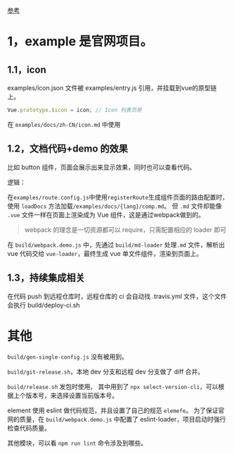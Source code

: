 [参考](https://juejin.cn/post/6935977815342841892#heading-20)
# 1，example 是官网项目。

## 1.1，icon
examples/icon.json 文件被 examples/entry.js 引用，并挂载到vue的原型链上。
``` js
Vue.prototype.$icon = icon; // Icon 列表页用
```
在 `examples/docs/zh-CN/icon.md` 中使用

## 1.2，文档代码+demo 的效果

比如 button 组件，页面会展示出来显示效果，同时也可以查看代码。

逻辑：

在`examples/route.config.js`中使用`registerRoute`生成组件页面的路由配置时，使用 `loadDocs` 方法加载`/examples/docs/{lang}/comp.md`。 
但 `.md` 文件却能像 `.vue` 文件一样在页面上渲染成为 Vue 组件，这是通过webpack做到的。

> webpack 的理念是一切资源都可以 require，只需配置相应的 loader 即可

在 `build/webpack.demo.js` 中，先通过 `build/md-loader` 处理`.md` 文件，解析出 vue 代码交给 `vue-loader`，最终生成 vue 单文件组件，渲染到页面上。

## 1.3，持续集成相关

在代码 push 到远程仓库时，远程仓库的 ci 会自动找 .travis.yml 文件，这个文件会执行 build/deploy-ci.sh

# 其他

`build/gen-single-config.js` 没有被用到。

`build/git-release.sh`，本地 dev 分支和远程 dev 分支做了 diff 合并。

`build/release.sh` 发包时使用，
其中用到了 `npx select-version-cli`，可以根据上个版本号，来选择设置当前版本号。

element 使用 eslint 做代码规范，并且设置了自己的规范 `elemefe`。
为了保证官网的质量，在 `build/webpack.demo.js` 中配置了 eslint-loader，项目启动时强行检查代码质量。

其他模块，可以看 `npm run lint` 命令涉及到哪些。


